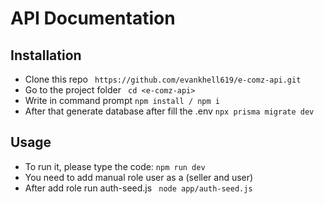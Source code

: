# API Documentation


## Installation
- Clone this repo 
``` https://github.com/evankhell619/e-comz-api.git```
- Go to the project folder
 ``` cd <e-comz-api>```
- Write in command prompt
``` npm install / npm i ```
- After that generate database after fill the .env
``` npx prisma migrate dev ```

## Usage
- To run it, please type the code:
```npm run dev ```
- You need to add manual role user as a (seller and user)
- After add role run auth-seed.js
``` node app/auth-seed.js```
